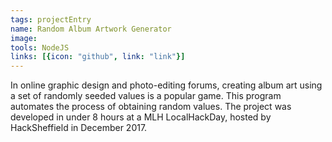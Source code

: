 ```yaml
---
tags: projectEntry
name: Random Album Artwork Generator
image: 
tools: NodeJS
links: [{icon: "github", link: "link"}]
---
```


In online graphic design and photo-editing forums, creating album art using a set of randomly seeded values is a popular game.
This program automates the process of obtaining random values.
The project was developed in under 8 hours at a MLH LocalHackDay, hosted by HackSheffield in December 2017.